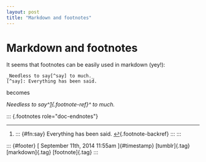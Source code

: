 ```yaml
---
layout: post
title: "Markdown and footnotes"
---
```



Markdown and footnotes
======================

It seems that footnotes can be easily used in markdown (yey!):

    _Needless to say[^say] to much._
    [^say]: Everything has been said.

becomes

*Needless to say^[1](#fn:say){.footnote-ref}^ to much.*

::: {.footnotes role="doc-endnotes"}

------------------------------------------------------------------------

1.  ::: {#fn:say}
    Everything has been said. [↩︎](#fnref:say){.footnote-backref}
    :::
:::

::: {#footer}
[ September 11th, 2014 11:55am ]{#timestamp} [tumblr]{.tag}
[markdown]{.tag} [footnote]{.tag}
:::
